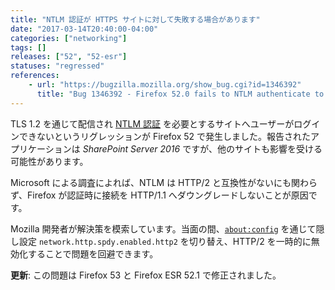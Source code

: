 ```yaml
---
title: "NTLM 認証が HTTPS サイトに対して失敗する場合があります"
date: "2017-03-14T20:40:00-04:00"
categories: ["networking"]
tags: []
releases: ["52", "52-esr"]
statuses: "regressed"
references:
    - url: "https://bugzilla.mozilla.org/show_bug.cgi?id=1346392"
      title: "Bug 1346392 - Firefox 52.0 fails to NTLM authenticate to SharePoint Server 2016 sites over TLS 1.2"
---
```

TLS 1.2 を通じて配信され [NTLM 認証](https://ja.wikipedia.org/wiki/NT_LAN_Manager) を必要とするサイトへユーザーがログインできないというリグレッションが Firefox 52 で発生しました。報告されたアプリケーションは *SharePoint Server 2016* ですが、他のサイトも影響を受ける可能性があります。

Microsoft による調査によれば、NTLM は HTTP/2 と互換性がないにも関わらず、Firefox が認証時に接続を HTTP/1.1 へダウングレードしないことが原因です。

Mozilla 開発者が解決策を模索しています。当面の間、[`about:config`](https://support.mozilla.org/kb/about-config-editor-firefox) を通じて隠し設定 `network.http.spdy.enabled.http2` を切り替え、HTTP/2 を一時的に無効化することで問題を回避できます。

**更新**: この問題は Firefox 53 と Firefox ESR 52.1 で修正されました。
